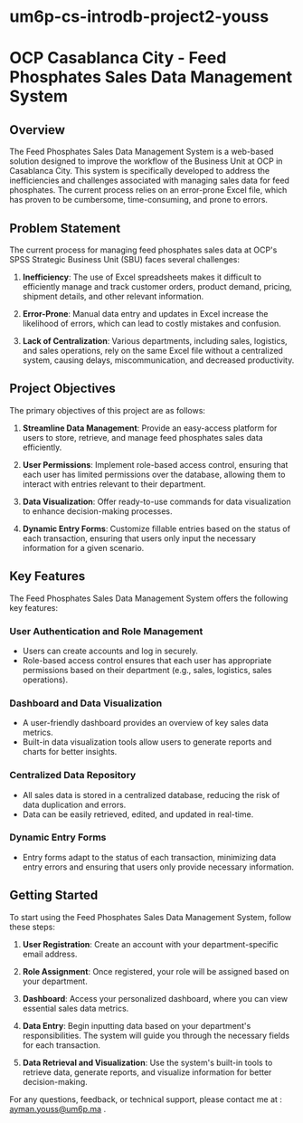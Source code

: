 # um6p-cs-introdb-project2-youss

# OCP Casablanca City - Feed Phosphates Sales Data Management System

## Overview

The Feed Phosphates Sales Data Management System is a web-based solution designed to improve the workflow of the Business Unit at OCP in Casablanca City. This system is specifically developed to address the inefficiencies and challenges associated with managing sales data for feed phosphates. The current process relies on an error-prone Excel file, which has proven to be cumbersome, time-consuming, and prone to errors.


## Problem Statement

The current process for managing feed phosphates sales data at OCP's SPSS Strategic Business Unit (SBU) faces several challenges:

1. **Inefficiency**: The use of Excel spreadsheets makes it difficult to efficiently manage and track customer orders, product demand, pricing, shipment details, and other relevant information.

2. **Error-Prone**: Manual data entry and updates in Excel increase the likelihood of errors, which can lead to costly mistakes and confusion.

3. **Lack of Centralization**: Various departments, including sales, logistics, and sales operations, rely on the same Excel file without a centralized system, causing delays, miscommunication, and decreased productivity.

## Project Objectives

The primary objectives of this project are as follows:

1. **Streamline Data Management**: Provide an easy-access platform for users to store, retrieve, and manage feed phosphates sales data efficiently.

2. **User Permissions**: Implement role-based access control, ensuring that each user has limited permissions over the database, allowing them to interact with entries relevant to their department.

3. **Data Visualization**: Offer ready-to-use commands for data visualization to enhance decision-making processes.

4. **Dynamic Entry Forms**: Customize fillable entries based on the status of each transaction, ensuring that users only input the necessary information for a given scenario.

## Key Features

The Feed Phosphates Sales Data Management System offers the following key features:

### User Authentication and Role Management

- Users can create accounts and log in securely.
- Role-based access control ensures that each user has appropriate permissions based on their department (e.g., sales, logistics, sales operations).

### Dashboard and Data Visualization

- A user-friendly dashboard provides an overview of key sales data metrics.
- Built-in data visualization tools allow users to generate reports and charts for better insights.

### Centralized Data Repository

- All sales data is stored in a centralized database, reducing the risk of data duplication and errors.
- Data can be easily retrieved, edited, and updated in real-time.

### Dynamic Entry Forms

- Entry forms adapt to the status of each transaction, minimizing data entry errors and ensuring that users only provide necessary information.



## Getting Started

To start using the Feed Phosphates Sales Data Management System, follow these steps:

1. **User Registration**: Create an account with your department-specific email address.

2. **Role Assignment**: Once registered, your role will be assigned based on your department.

3. **Dashboard**: Access your personalized dashboard, where you can view essential sales data metrics.

4. **Data Entry**: Begin inputting data based on your department's responsibilities. The system will guide you through the necessary fields for each transaction.

5. **Data Retrieval and Visualization**: Use the system's built-in tools to retrieve data, generate reports, and visualize information for better decision-making.



For any questions, feedback, or technical support, please contact me at : ayman.youss@um6p.ma .
